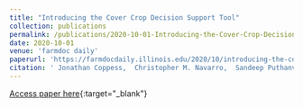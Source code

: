 ```yaml
---
title: "Introducing the Cover Crop Decision Support Tool"
collection: publications
permalink: /publications/2020-10-01-Introducing-the-Cover-Crop-Decision-Support-Tool
date: 2020-10-01
venue: 'farmdoc daily'
paperurl: 'https://farmdocdaily.illinois.edu/2020/10/introducing-the-cover-crop-decision-support-tool.html'
citation: ' Jonathan Coppess,  Christopher M. Navarro,  Sandeep Puthanveetil Satheesan,  Vara Veera Gowtham Naraharisetty,  Rabin Bhattarai,  Shalamar Armstrong,  Rishabh Gupta, &quot;Introducing the Cover Crop Decision Support Tool.&quot; farmdoc daily, 2020.'
---
```

[Access paper here](https://farmdocdaily.illinois.edu/2020/10/introducing-the-cover-crop-decision-support-tool.html){:target="_blank"}
